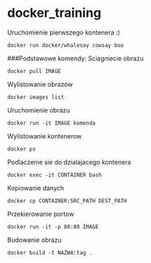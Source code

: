 # docker_training

Uruchomienie pierwszego kontenera :)
```
docker run docker/whalesay cowsay boo
```

###Podstawowe komendy:
Sciagniecie obrazu
```
docker pull IMAGE
```

Wylistowanie obrazów
```
docker images list
```

Uruchomienie obrazu
```
docker run -it IMAGE komenda
```

Wylistowanie kontenerow
```
docker ps
```

Podlaczenie sie do dzialajacego kontenera
```
docker exec -it CONTAINER bash
```

Kopiowanie danych
```
docker cp CONTAINER:SRC_PATH DEST_PATH
```

Przekierowanie portow
```
docker run -it -p 80:80 IMAGE
```

Budowanie obrazu
```
docker build -t NAZWA:tag .
```
